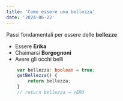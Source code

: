```yaml
---
title: 'Come essere una bellezza'
date: '2024-06-22'
---
```


Passi fondamentali per essere delle **bellezze**

- Essere **Erika**
- Chaimarsi **Borgognoni**
- Avere gli occhi belli

```ts
    var bellezza: boolean = true;
    getBellezza() {
        return bellezza;
    }
    // return bellezza = VERO
```
